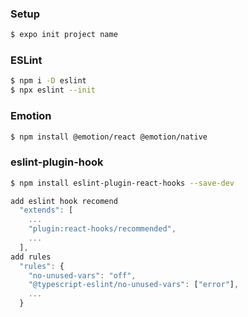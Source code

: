 ### Setup

```bash
$ expo init project name
```

### ESLint

```bash
$ npm i -D eslint
$ npx eslint --init
```

### Emotion

```bash
$ npm install @emotion/react @emotion/native
```

### eslint-plugin-hook

```bash
$ npm install eslint-plugin-react-hooks --save-dev
```

```javascript
add eslint hook recomend
  "extends": [
    ...
    "plugin:react-hooks/recommended",
    ...
  ],
add rules
  "rules": {
    "no-unused-vars": "off",
    "@typescript-eslint/no-unused-vars": ["error"],
    ...
  }
```
